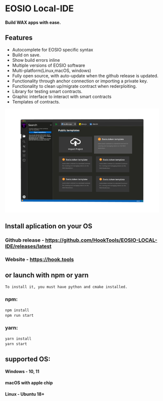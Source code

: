 # EOSIO Local-IDE

#### Build WAX apps with ease.

## Features

- Autocomplete for EOSIO specific syntax
- Build on save.
- Show build errors inline
- Multiple versions of EOSIO software
- Multi-platform(Linux,macOS, windows)
- Fully open source, with auto-update when the github release is updated.
- Functionality through anchor connection or importing a private key.
- Functionality to clean up/migrate contract when rederploiting.
- Library for testing smart contracts.
- Graphic interface to interact with smart contracts
- Templates of contracts.

![Image alt](https://github.com/HookTools/EOSIO-LOCAL-IDE/blob/main/sample.png)


## Install aplication on your OS 
### Github release - https://github.com/HookTools/EOSIO-LOCAL-IDE/releases/latest
### Website - https://hook.tools
## or launch with npm or yarn

```
To install it, you must have python and cmake installed.
```

### npm:
```sh
npm install
npm run start
```
### yarn:
```sh
yarn install
yarn start
```
## supported OS:
#### Windows - 10, 11
#### macOS with apple chip
#### Linux - Ubuntu 18+

